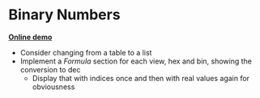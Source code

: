 # Binary Numbers

[**Online demo**](https://tomashubelbauer.github.io/binary-numbers)

- Consider changing from a table to a list
- Implement a *Formula* section for each view, hex and bin, showing the conversion to dec
  - Display that with indices once and then with real values again for obviousness
